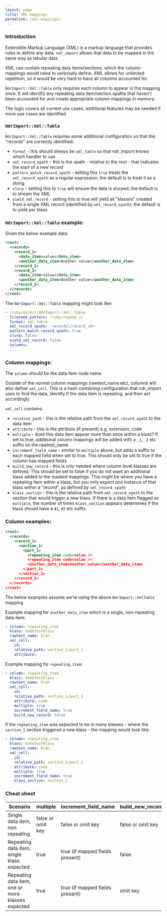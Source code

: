 ```yaml
---
layout: page
title: XML mappings
permalink: /xml-mappings/
---
```


### Introduction
Extensible Markup Language (XML) is a markup language that provides rules to define any data. `ndr_import` allows that data to be mapped in the same way as tabular data.

XML can contain repeating data items/sections, which the column mappings would need to verbosely define. XML allows for unlimited repetition, so it would be very hard to have all columns accounted for.

`NdrImport::Xml::Table` only requires each column to appear in the mapping once. It will identify any repeating data item/section xpaths that haven't been accounted for and create appropriate column mappings in memory.

The logic covers all current use cases; additional features may be needed if more use cases are identified.


### `NdrImport::Xml::Table`
`NdrImport::Xml::Table` requires some additional configuration so that the "records" are correctly identified.

* `format` - this should always be `xml_table` so that ndr_import knows which handler to use
* `xml_record_xpath` - this is the xpath - relative to the root - that indicates the start of a new record
* `pattern_match_record_xpath` - setting this `true` treats the `xml_record_xpath` as a regular expression; the default is to treat it as a string
* `slurp` - setting this to `true` will ensure the data is slurped; the default is to stream the XML
* `yield_xml_record` - setting this to true will yield all "klasses" created from a single XML record (identified by `xml_record_xpath`); the default is to yield per klass


### `NdrImport::Xml::Table` example:
Given the below example data:

```xml
<root>
  <records>
    <record_1>
      <data_item>value</data_item>
      <another_data_item>Another value</another_data_item>
    </record_1>
    <record_2>
      <data_item>value</data_item>
      <another_data_item>Another value</another_data_item>
    </record_2>
  </records>
</root>
```

The `NdrImport::Xml::Table` mapping might look like:

```yaml
- !ruby/object:NdrImport::Xml::Table
  filename_pattern: !ruby/regexp //
  format: xml_table
  xml_record_xpath: 'records\/record_\d+'
  pattern_match_record_xpath: true
  slurp: false
  yield_xml_record: false
  columns:
  ...
```


### Column mappings:

The `column` should be the data item node name.

Outside of the normal column mappings (rawtext_name etc), columns will also define `xml_cell`. This is a hash containing configuration that ndr_import uses to find the data, identify if the data item is repeating, and then act accordingly.


`xml_cell` contains:

* `relative_path` - this is the relative path from the `xml_record_xpath` to the data item
* `attribute` - this is the attribute (if present) e.g. extension, code
* `multiple` - does this data item appear more than once within a klass? If set to true, additional column mappings will be added with a `_1`, `_2` etc suffix on the rawtext_name
* `increment_field_name` - similar to `multiple` above, but adds a suffix to each mapped field when set to true. This should only be set to true if the column has mapped fields
* `build_new_record` - this is only needed where column level klasses are defined. This should be set to false if you do not want an additional klass added to the masked mappings. This might be where you have a repeating item within a klass, but you only expect one instance of that klass within a "record", as defined by `xml_record_xpath`
* `klass_section` - this is the relative path from `xml_record_xpath` to the section that would trigger a new klass. If there is a data item flagged as `multiple`, the number of times `klass_section` appears determines if the klass should have a `#1`, `#2` etc suffix.


### Column examples:
```xml
<root>
  <records>
    <record_1>
      <section_1>
        <part_1>
          <repeating_item code=value />
          <repeating_item code=value />
          <another_data_item>Another value</another_data_item>
        </part_1>
      </section_1>
    </record_1>
  </records>
</root>
```
The below examples assume we're using the above `NdrImport::XmlTable` mapping

Example mapping for `another_data_item` which is a single, non-repeating data item:

```yaml
- column: repeating_item
  klass: SomeTestKlass
  rawtext_name: blah
  xml_cell:
    id:
    relative_path: section_1/part_1
    attribute:
```


Example mapping for `repeating_item`:

```yaml
- column: repeating_item
  klass: SomeTestKlass
  rawtext_name: blah
  xml_cell:
    id:
    relative_path: section_1/part_1
    attribute: code
    multiple: true
    increment_field_name: true
    build_new_record: false
```

If the `repeating_item` was expected to be in many klasses - where the `section_1` section triggered a new klass - the mapping would look like:

```yaml
- column: repeating_item
  klass: SomeTestKlass
  rawtext_name: blah
  xml_cell:
    id:
    relative_path: section_1/part_1
    attribute: code
    multiple: true
    increment_field_name: true
    klass_section: section_1
```


### Cheat sheet

|Scenario|multiple|increment_field_name|build_new_record|klass_section|
|---|---|---|---|---|
|Single data item, non repeating|false or omit key|false or omit key|false or omit key|omit key|
|Repeating data item, single klass expected|true|true (if mapped fields present)|false|omit key|
|Repeating data item, one or more klasses expected|true|true (if mapped fields present)|omit key|relative path to section|
